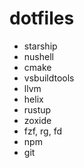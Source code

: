 # dotfiles

 - starship
 - nushell
 - cmake
 - vsbuildtools
 - llvm
 - helix
 - rustup
 - zoxide
 - fzf, rg, fd
 - npm
 - git
